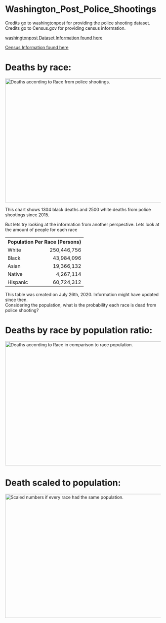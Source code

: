 # Washington_Post_Police_Shootings
Credits go to washingtonpost for providing the police shooting dataset.
Credits go to Census.gov for providing census information.

<a href="https://github.com/washingtonpost/data-police-shootings">washingtonpost Dataset Information found here</a>

<a href="https://www.census.gov/quickfacts/fact/table/US/PST045219">Census Information found here</a>


<h1>Deaths by race:</h1>
<img src="https://github.com/Bamerstrike/Washington_Post_Police_Shootings/blob/master/Images/Death%20By%20Police%20from%202015%20Until%20Now.jpg" alt="Deaths according to Race from police shootings." width="600" height="400">
<p>This chart shows 1304 black deaths and 2500 white deaths from police shootings since 2015.</p>
<p>But lets try looking at the information from another perspective. Lets look at the amount of people for each race</p>

<table align="center">
    <tr>
        <th colspan="2" align="center">Population Per Race (Persons)</th>
    </tr>
    <tr>
        <td>White</td>
        <td align="right">250,446,756</td>
    </tr>
    <tr>
        <td>Black</td>
        <td align="right">43,984,096</td>
    </tr>
    <tr>
        <td>Asian</td>
        <td align="right">19,366,132</td>
    </tr>
    <tr>
        <td>Native</td>
        <td align="right">4,267,114</td>
    </tr>
    <tr>
        <td>Hispanic</td>
        <td align="right">60,724,312</td>
    </tr>
</table
<div>This table was created on July 26th, 2020. Information might have updated since then.</div>
<div>Considering the population, what is the probability each race is dead from police shooting?</div>

<h1>Deaths by race by population ratio:</h1>
<img src="https://github.com/Bamerstrike/Washington_Post_Police_Shootings/blob/master/Images/Death%20Ratio%20By%20Police%20from%202015%20Until%20Now.jpg" alt="Deaths according to Race in comparison to race population." width="600" height="400">

<h1>Death scaled to population:</h1>
<img src="https://github.com/Bamerstrike/Washington_Post_Police_Shootings/blob/master/Images/Scaled%20Death%20Numbers%20vs%20Race.jpg" alt="Scaled numbers if every race had the same population." width="600" height="400">
